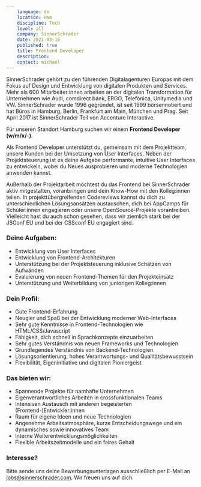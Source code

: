 ```yaml
---
    language: de
    location: Ham
    discipline: Tech
    level: all
    company: SinnerSchrader
    date: 2021-03-15
    published: true
    title: Frontend Developer
    description: 
    contact: michael
---
```


SinnerSchrader gehört zu den führenden Digitalagenturen Europas mit dem Fokus auf Design und Entwicklung von digitalen Produkten und Services. Mehr als 600 Mitarbeiter:innen arbeiten an der digitalen Transformation für Unternehmen wie Audi, comdirect bank, ERGO, Telefónica, Unitymedia und VW. SinnerSchrader wurde 1996 gegründet, ist seit 1999 börsennotiert und hat Büros in Hamburg, Berlin, Frankfurt am Main, München und Prag. Seit April 2017 ist SinnerSchrader Teil von Accenture Interactive.

Für unseren Standort Hamburg suchen wir eine:n **Frontend Developer (w/m/x/-)**.

Als Frontend Developer unterstützt du, gemeinsam mit dem Projektteam, unsere Kunden bei der Umsetzung von User Interfaces. Neben der Projektsteuerung ist es deine Aufgabe performante, intuitive User Interfaces zu entwickeln, wobei du Neues ausprobieren und moderne Technologien anwenden kannst.

Außerhalb der Projektarbeit möchtest du das Frontend bei SinnerSchrader aktiv mitgestalten, voranbringen und dein Know-How mit den Kolleg:innen teilen. In projekttübergreifenden Codereviews kannst du dich zu unterschiedlichen Lösungsansätzen austauschen, dich bei AppCamps für Schüler:innen engagieren oder unsere OpenSource-Projekte vorantreiben. Vielleicht hast du auch schon gesehen, dass wir ziemlich stark bei der JSConf EU und bei der CSSconf EU engagiert sind.

### Deine Aufgaben:

- Entwicklung von User Interfaces
- Entwicklung von Frontend-Architekturen
- Unterstützung bei der Projektsteuerung inklusive Schätzen von Aufwänden
- Evaluierung von neuen Frontend-Themen für den Projekteinsatz
- Unterstützung und Weiterbildung von juniorigen Kolleg:innen

### Dein Profil:

- Gute Frontend-Erfahrung
- Neugier und Spaß bei der Entwicklung moderner Web-Interfaces
- Sehr gute Kenntnisse in Frontend-Technologien wie HTML/CSS/Javascript
- Fähigkeit, dich schnell in Sprachkonzepte einzuarbeiten
- Sehr gutes Verständnis von neuen Frameworks und Technologien
- Grundlegendes Verständnis von Backend-Technologien
- Lösungsorientierung, hohes Verantwortungs- und Qualitätsbewusstsein
- Flexibilität, Eigeninitiative und digitalen Pioniergeist

### Das bieten wir:

- Spannende Projekte für namhafte Unternehmen
- Eigenverantwortliches Arbeiten in crossfunktionalen Teams
- Intensiven Austausch mit anderen begeisterten (Frontend-)Entwickler:innen
- Raum für eigene Ideen und neue Technologien
- Angenehme Arbeitsatmosphäre, kurze Entscheidungswege und ein dynamisches sowie innovatives Team
- Interne Weiterentwicklungsmöglichkeiten
- Flexible Arbeitszeitmodelle und ein faires Gehalt

### Interesse?

Bitte sende uns deine Bewerbungsunterlagen ausschließlich per E-Mail an <jobs@sinnerschrader.com>. Wir freuen uns auf dich.
